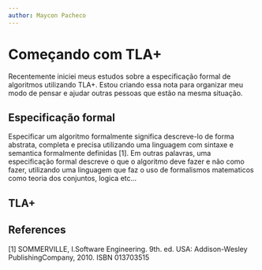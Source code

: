 ```yaml
---
author: Maycon Pacheco
---
```


# Começando com TLA+

Recentemente iniciei meus estudos sobre a especificação formal de algoritmos utilizando TLA+. Estou criando essa nota para organizar meu modo de pensar e ajudar outras pessoas que estão na mesma situação.

## Especificação formal

Especificar um algoritmo formalmente significa descreve-lo de forma abstrata, completa e precisa utilizando uma linguagem com sintaxe e semantica formalmente definidas [1]. Em outras palavras, uma especificação formal descreve o que o algoritmo deve fazer e não como fazer, utilizando uma linguagem que faz o uso de formalismos matematicos como teoria dos conjuntos, logica etc...

## TLA+




## References

[1] SOMMERVILLE, I.Software Engineering. 9th. ed. USA: Addison-Wesley PublishingCompany, 2010. ISBN 013703515

